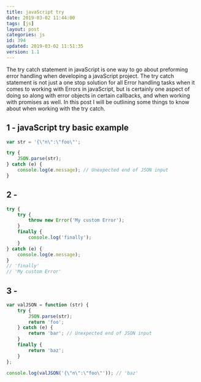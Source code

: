 ```yaml
---
title: javaScript try
date: 2019-03-02 11:44:00
tags: [js]
layout: post
categories: js
id: 394
updated: 2019-03-02 11:51:35
version: 1.1
---
```


The try catch statement in javaScript is one way to go about preforming error handling when developing a javaScript project. The try catch statement is not just a one stop solution for all Error handling tasks when it comes to working with Errors in javaScript, but is certainly one aspect of doing so along with error objects in certain callbacks, and when working with promises as well. In this post I will be outlining some things to know about when working with the try catch.

<!-- more -->

## 1 - javaScript try basic example

```js
var str = '{\"n\":\"foo\"';

try {
    JSON.parse(str);
} catch (e) {
    console.log(e.message); // Unexpected end of JSON input
}
```

## 2 - 

```js
try {
    try {
        throw new Error('My custom Error');
    }
    finally {
        console.log('finally');
    }
} catch (e) {
    console.log(e.message);
}
// 'finally'
// 'My custom Error'
```

## 3 - 

```js
var valJSON = function (str) {
    try {
        JSON.parse(str);
        return 'foo';
    } catch (e) {
        return 'bar'; // Unexpected end of JSON input
    }
    finally {
        return 'baz';
    }
};
 
console.log(valJSON('{\"n\":\"foo\"')); // 'baz'
```